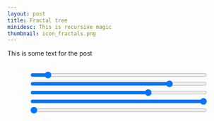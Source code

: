 ```yaml
---
layout: post
title: Fractal tree
minidesc: This is recursive magic
thumbnail: icon_fractals.png
---
```


This is some text for the post

<div align="center">
<canvas id="gc" width="450" height="450"></canvas>
<br>
<style> .slider { width: 400px;} </style>
<input type="range" min="0" max="180" value="15" class="slider" id="angle">
<br>
<input type="range" min="30" max="130" value="110" class="slider" id="long">
<br>
<input type="range" min="40" max="80" value="67" class="slider" id="step">
<br>
<input type="range" min="1" max="14" value="67" class="slider" id="depth">
<br>
<input type="range" min="0" max="9" value="0" class="slider" id="board">
</div>

<script src="/assets/js/fractals.js"></script>
